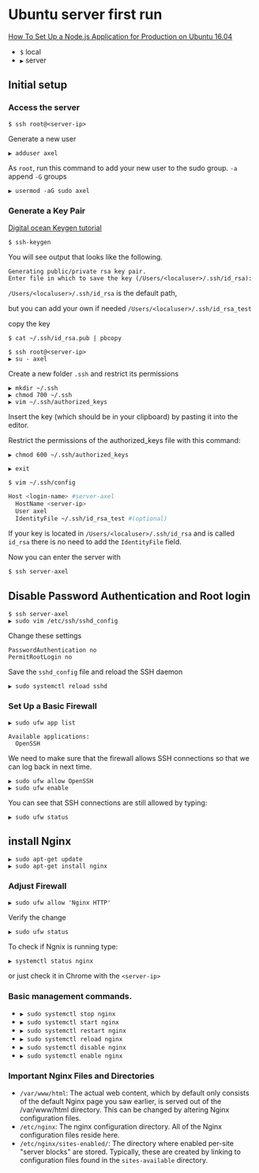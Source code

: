 # Ubuntu server first run
[How To Set Up a Node.js Application for Production on Ubuntu 16.04](https://www.digitalocean.com/community/tutorials/how-to-set-up-a-node-js-application-for-production-on-ubuntu-16-04
  )

- `$` local
- `▶` server

## Initial setup
### Access the server
```
$ ssh root@<server-ip>
```

Generate a new user
```
▶ adduser axel
```

As `root`, run this command to add your new user to the sudo group.
`-a` append
`-G` groups
```
▶ usermod -aG sudo axel
```

### Generate a Key Pair
[Digital ocean Keygen tutorial](https://www.digitalocean.com/community/tutorials/how-to-configure-ssh-key-based-authentication-on-a-linux-server)
```
$ ssh-keygen
```
You will see output that looks like the following.
```
Generating public/private rsa key pair.
Enter file in which to save the key (/Users/<localuser>/.ssh/id_rsa):
```
`/Users/<localuser>/.ssh/id_rsa` is the default path,

but you can add your own if needed `/Users/<localuser>/.ssh/id_rsa_test`

copy the key
```
$ cat ~/.ssh/id_rsa.pub | pbcopy
```

```
$ ssh root@<server-ip>
▶ su - axel
```
Create a new folder `.ssh` and restrict its permissions
```
▶ mkdir ~/.ssh
▶ chmod 700 ~/.ssh
▶ vim ~/.ssh/authorized_keys
```
Insert the key (which should be in your clipboard) by pasting it into the editor.


Restrict the permissions of the authorized_keys file with this command:
```
▶ chmod 600 ~/.ssh/authorized_keys
```
```
▶ exit
```

```
$ vim ~/.ssh/config
```

```bash
Host <login-name> #server-axel
  HostName <server-ip>
  User axel
  IdentityFile ~/.ssh/id_rsa_test #(optional)
```
If your key is located in `/Users/<localuser>/.ssh/id_rsa` and is called `id_rsa` there is no need to add the `IdentityFile` field.

Now you can enter the server with
```
$ ssh server-axel
```

## Disable Password Authentication and Root login

```
$ ssh server-axel
▶ sudo vim /etc/ssh/sshd_config
```

Change these settings
```
PasswordAuthentication no
PermitRootLogin no
```

Save the `sshd_config` file and reload the SSH daemon
```
▶ sudo systemctl reload sshd
```

### Set Up a Basic Firewall
```
▶ sudo ufw app list

Available applications:
  OpenSSH
```

We need to make sure that the firewall allows SSH connections so that we can log back in next time.
```
▶ sudo ufw allow OpenSSH
▶ sudo ufw enable
```
You can see that SSH connections are still allowed by typing:
```
▶ sudo ufw status
```

## install Nginx
```
▶ sudo apt-get update
▶ sudo apt-get install nginx
```
### Adjust Firewall
```
▶ sudo ufw allow 'Nginx HTTP'
```
Verify the change
```
▶ sudo ufw status
```

To check if Ngnix is running type:
```
▶ systemctl status nginx
```
or just check it in Chrome with the `<server-ip>`

### Basic management commands.
- `▶ sudo systemctl stop nginx`
- `▶ sudo systemctl start nginx`
- `▶ sudo systemctl restart nginx`
- `▶ sudo systemctl reload nginx`
- `▶ sudo systemctl disable nginx`
- `▶ sudo systemctl enable nginx`

### Important Nginx Files and Directories
- `/var/www/html`: The actual web content, which by default only consists of the default Nginx page you saw earlier, is served out of the /var/www/html directory. This can be changed by altering Nginx configuration files.
- `/etc/nginx`: The nginx configuration directory. All of the Nginx configuration files reside here.
- `/etc/nginx/sites-enabled/`: The directory where enabled per-site "server blocks" are stored. Typically, these are created by linking to configuration files found in the `sites-available` directory.
